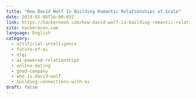 ```yaml
---
title: "How David Wolf Is Building Romantic Relationships at Scale"
date: 2024-05-06T16:00:03Z
link: https://hackernoon.com/how-david-wolf-is-building-romantic-relationships-at-scale?source=rss&utm_medium=RSS&utm_source=news.12bit.vn
site: hackernoon.com
language: English
category:
  - artificial-intelligence
  - future-of-ai
  - digi
  - ai-powered-relationships
  - online-dating
  - good-company
  - who-is-david-wolf
  - building-connections-with-ai
draft: false
---
```

